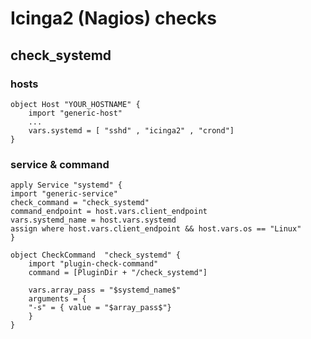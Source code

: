 # Icinga2 (Nagios) checks
## check_systemd
### hosts
    object Host "YOUR_HOSTNAME" {
        import "generic-host"
        ...
        vars.systemd = [ "sshd" , "icinga2" , "crond"]
    }
### service & command 
    apply Service "systemd" {
    import "generic-service"
    check_command = "check_systemd"
    command_endpoint = host.vars.client_endpoint
    vars.systemd_name = host.vars.systemd
    assign where host.vars.client_endpoint && host.vars.os == "Linux" 
    }

    object CheckCommand  "check_systemd" {
        import "plugin-check-command"
        command = [PluginDir + "/check_systemd"]
        
        vars.array_pass = "$systemd_name$"
        arguments = {
        "-s" = { value = "$array_pass$"}
        }
    }